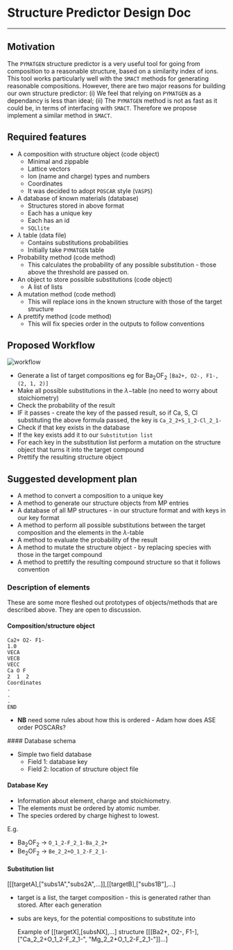 # Structure Predictor Design Doc
---

## Motivation
The `PYMATGEN` structure predictor is a very useful tool for going from composition to a reasonable structure, based on a similarity index of ions. This tool works particularly well with the `SMACT` methods for generating reasonable compositions. However, there are two major reasons for building our own structure predictor: (i) We feel that relying on `PYMATGEN` as a dependancy is less than ideal; (ii) The `PYMATGEN` method is not as fast as it could be, in terms of interfacing with `SMACT`. Therefore we propose implement a similar method in `SMACT`.

## Required features

* A composition with structure object (code object)
	* Minimal and zippable
	* Lattice vectors
	* Ion (name and charge) types and numbers
	* Coordinates
	* It was decided to adopt `POSCAR` style (`VASP5`)
* A database of known materials (database)
	* Structures stored in above format
	* Each has a unique key
	* Each has an id
	* `SQLlite`
* $\lambda$ table (data file)
	* Contains substitutions probabilities
	* Initially take `PYMATGEN` table
* Probability method (code method)
	* This calculates the probability of any possible substitution - those above the threshold are passed on.
* An object to store possible substitutions (code object)
	* A list of lists
* A mutation method (code method)
	* This will replace ions in the known structure with those of the target structure
* A prettify method (code method)
	* This will fix species order in the outputs to follow conventions

## Proposed Workflow

![workflow](IMAG0237.jpg)

* Generate a list of target compositions eg for Ba$_2$OF$_2$ `[Ba2+, O2-, F1-, (2, 1, 2)]`
* Make all possible substitutions in the $\lambda-$table (no need to worry about stoichiometry)
* Check the probability of the result
* IF it passes - create the key of the passed result, so if Ca, S, Cl substituting the above formula passed, the key is `Ca_2_2+S_1_2-Cl_2_1-`
* Check if that key exists in the database
* If the key exists add it to our `Substitution list`
* For each key in the substitution list perform a mutation on the structure object that turns it into the target compound
* Prettify the resulting structure object


## Suggested development plan 

* A method to convert a composition to a unique key
* A method to generate our structure objects from MP entries
* A database of all MP structures - in our structure format and with keys in our key format 
* A method to perform all possible substitutions between the target composition and the elements in the $\lambda$-table
* A method to evaluate the probability of the result
* A method to mutate the structure object - by replacing species with those in the target compound
* A method to prettify the resulting compound structure so that it follows convention	

### Description of elements

These are some more fleshed out prototypes of objects/methods that are described above. They are open to discussion.

#### Composition/structure object

	Ca2+ O2- F1-
	1.0
	VECA
	VECB
	VECC
	Ca O F
	2  1  2
	Coordinates
	.
	.
	.
	END
	
* **NB** need some rules about how this is ordered - Adam how does ASE order POSCARs?

#### Database schema

* Simple two field database
	* Field 1: database key
	* Field 2: location of structure object file

#### Database Key

* Information about element, charge and stoichiometry.
* The elements must be ordered by atomic number.
* The species ordered by charge highest to lowest.

E.g. 
* Ba$_2$OF$_2$ -> `O_1_2-F_2_1-Ba_2_2+`
* Be$_2$OF$_2$ -> `Be_2_2+O_1_2-F_2_1-`

#### Substitution list

[[[targetA],["subs1A","subs2A",...]],[[targetB],["subs1B"],...] 

* target is a list, the target composition - this is generated rather than stored. After each generation 
* subs are keys, for the potential compositions to substitute into

	Example of [[targetX],[subsNX],...] structure
	[[[Ba2+, O2-, F1-], ["Ca_2_2+O_1_2-F_2_1-", "Mg_2_2+O_1_2-F_2_1-"]]...]
	



   
		           